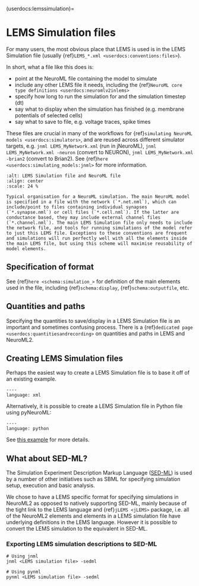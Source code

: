 (userdocs:lemssimulation)=
# LEMS Simulation files

For many users, the most obvious place that LEMS is used is in the LEMS Simulation file (usually {ref}`LEMS_*.xml <userdocs:conventions:files>`).

In short, what a file like this does is:

- point at the NeuroML file containing the model to simulate
- include any other LEMS file it needs, including the {ref}`NeuroML core type definitions <userdocs:neuromlv2inlems>`
- specify how long to run the simulation for and the simulation timestep (dt)
- say what to display when the simulation has finished (e.g. membrane potentials of selected cells)
- say what to save to file, e.g. voltage traces, spike times

These files are crucial in many of the workflows for {ref}`simulating NeuroML models <userdocs:simulators>`, and are reused across different simulator targets, e.g. `jnml LEMS_MyNetwork.xml` (run in jNeuroML), `jnml LEMS_MyNetwork.xml -neuron` (convert to NEURON), `jnml LEMS_MyNetwork.xml -brian2` (convert to Brian2). See {ref}`here <userdocs:simulating_models:jnml>` for more information.

```{figure} ../images/lems_nml_files.png
:alt: LEMS Simulation file and NeuroML file
:align: center
:scale: 24 %

Typical organisation for a NeuroML simulation. The main NeuroML model is specified in a file with the network (`*.net.nml`), which can include/point to files containing individual synapses (`*.synapse.nml`) or cell files (`*.cell.nml`). If the latter are conductance based, they may include external channel files (`*.channel.nml`). The main LEMS Simulation file only needs to include the network file, and tools for running simulations of the model refer to just this LEMS file. Exceptions to these conventions are frequent and simulations will run perfectly well with all the elements inside the main LEMS file, but using this scheme will maximise reusability of model elements. 

```

## Specification of format

See {ref}`here <schema:simulation_>` for definition of the main elements used in the file, including {ref}`schema:display`,  {ref}`schema:outputfile`, etc.

## Quantities and paths

Specifying the quantities to save/display in a LEMS Simulation file is an important and sometimes confusing process. There is a {ref}`dedicated page <userdocs:quantitiesandrecording>` on quantities and paths in LEMS and NeuroML2.

## Creating LEMS Simulation files

Perhaps the easiest way to create a LEMS Simulation file is to base it off of an existing example.

```{literalinclude} ./NML2_examples/lems_sim/LEMS_SimulationExample.xml
----
language: xml
```

Alternatively, it is possible to create a LEMS Simulation file in Python file using pyNeuroML:

```{literalinclude} ./NML2_examples/lems_sim/create_lems.py
----
language: python
```

See [this example](https://github.com/NeuroML/pyNeuroML/blob/master/examples/create_new_lems_file.py) for more details.

## What about SED-ML?

The Simulation Experiment Description Markup Language ([SED-ML](https://sed-ml.org/)) is used by a number of other initiatives such as SBML for specifying simulation setup, execution and basic analysis.

We chose to have a LEMS specific format for specifying simulations in NeuroML2 as opposed to natively supporting SED-ML, mainly because of the tight link to the LEMS language and {ref}`jLEMS <jLEMS>` package, i.e. all of the NeuroML2 elements and elements in a LEMS simulation file have underlying definitions in the LEMS language. However it is possible to convert the LEMS simulation to the equivalent in SED-ML.

### Exporting LEMS simulation descriptions to SED-ML


```{code-block} console
# Using jnml
jnml <LEMS simulation file> -sedml

# Using pynml
pynml <LEMS simulation file> -sedml
```
